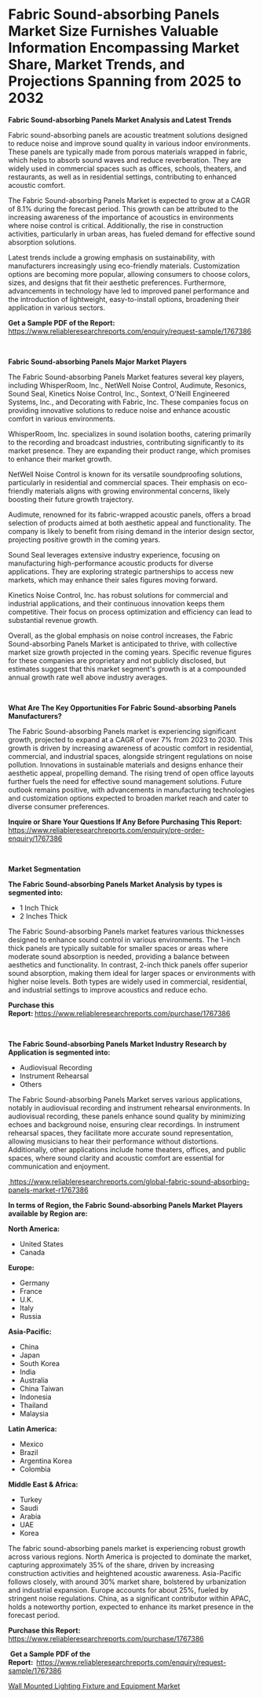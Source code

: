 <p><h1>Fabric Sound-absorbing Panels Market Size Furnishes Valuable Information Encompassing Market Share, Market Trends, and Projections Spanning from 2025 to 2032</h1></p><p><strong>Fabric Sound-absorbing Panels Market Analysis and Latest Trends</strong></p>
<p><p>Fabric sound-absorbing panels are acoustic treatment solutions designed to reduce noise and improve sound quality in various indoor environments. These panels are typically made from porous materials wrapped in fabric, which helps to absorb sound waves and reduce reverberation. They are widely used in commercial spaces such as offices, schools, theaters, and restaurants, as well as in residential settings, contributing to enhanced acoustic comfort.</p><p>The Fabric Sound-absorbing Panels Market is expected to grow at a CAGR of 8.1% during the forecast period. This growth can be attributed to the increasing awareness of the importance of acoustics in environments where noise control is critical. Additionally, the rise in construction activities, particularly in urban areas, has fueled demand for effective sound absorption solutions. </p><p>Latest trends include a growing emphasis on sustainability, with manufacturers increasingly using eco-friendly materials. Customization options are becoming more popular, allowing consumers to choose colors, sizes, and designs that fit their aesthetic preferences. Furthermore, advancements in technology have led to improved panel performance and the introduction of lightweight, easy-to-install options, broadening their application in various sectors.</p></p>
<p><strong>Get a Sample PDF of the Report:&nbsp;</strong> <a href="https://www.reliableresearchreports.com/enquiry/request-sample/1767386?utm_campaign=2248&utm_medium=2&utm_source=Github&utm_content=ia&utm_term=09022025&utm_id=fabric-sound-absorbing-panels">https://www.reliableresearchreports.com/enquiry/request-sample/1767386</a></p>
<p>&nbsp;</p>
<p><strong>Fabric Sound-absorbing Panels Major Market Players</strong></p>
<p><p>The Fabric Sound-absorbing Panels Market features several key players, including WhisperRoom, Inc., NetWell Noise Control, Audimute, Resonics, Sound Seal, Kinetics Noise Control, Inc., Sontext, O'Neill Engineered Systems, Inc., and Decorating with Fabric, Inc. These companies focus on providing innovative solutions to reduce noise and enhance acoustic comfort in various environments.</p><p>WhisperRoom, Inc. specializes in sound isolation booths, catering primarily to the recording and broadcast industries, contributing significantly to its market presence. They are expanding their product range, which promises to enhance their market growth.</p><p>NetWell Noise Control is known for its versatile soundproofing solutions, particularly in residential and commercial spaces. Their emphasis on eco-friendly materials aligns with growing environmental concerns, likely boosting their future growth trajectory.</p><p>Audimute, renowned for its fabric-wrapped acoustic panels, offers a broad selection of products aimed at both aesthetic appeal and functionality. The company is likely to benefit from rising demand in the interior design sector, projecting positive growth in the coming years.</p><p>Sound Seal leverages extensive industry experience, focusing on manufacturing high-performance acoustic products for diverse applications. They are exploring strategic partnerships to access new markets, which may enhance their sales figures moving forward.</p><p>Kinetics Noise Control, Inc. has robust solutions for commercial and industrial applications, and their continuous innovation keeps them competitive. Their focus on process optimization and efficiency can lead to substantial revenue growth.</p><p>Overall, as the global emphasis on noise control increases, the Fabric Sound-absorbing Panels Market is anticipated to thrive, with collective market size growth projected in the coming years. Specific revenue figures for these companies are proprietary and not publicly disclosed, but estimates suggest that this market segment's growth is at a compounded annual growth rate well above industry averages.</p></p>
<p>&nbsp;</p>
<p><strong>What Are The Key Opportunities For Fabric Sound-absorbing Panels Manufacturers?</strong></p>
<p><p>The Fabric Sound-absorbing Panels market is experiencing significant growth, projected to expand at a CAGR of over 7% from 2023 to 2030. This growth is driven by increasing awareness of acoustic comfort in residential, commercial, and industrial spaces, alongside stringent regulations on noise pollution. Innovations in sustainable materials and designs enhance their aesthetic appeal, propelling demand. The rising trend of open office layouts further fuels the need for effective sound management solutions. Future outlook remains positive, with advancements in manufacturing technologies and customization options expected to broaden market reach and cater to diverse consumer preferences.</p></p>
<p><strong>Inquire or Share Your Questions If Any Before Purchasing This Report:</strong> <a href="https://www.reliableresearchreports.com/enquiry/pre-order-enquiry/1767386?utm_campaign=2248&utm_medium=2&utm_source=Github&utm_content=ia&utm_term=09022025&utm_id=fabric-sound-absorbing-panels">https://www.reliableresearchreports.com/enquiry/pre-order-enquiry/1767386</a></p>
<p>&nbsp;</p>
<p><strong>Market Segmentation</strong></p>
<p><strong>The Fabric Sound-absorbing Panels Market Analysis by types is segmented into:</strong></p>
<p><ul><li>1 Inch Thick</li><li>2 Inches Thick</li></ul></p>
<p><p>The Fabric Sound-absorbing Panels market features various thicknesses designed to enhance sound control in various environments. The 1-inch thick panels are typically suitable for smaller spaces or areas where moderate sound absorption is needed, providing a balance between aesthetics and functionality. In contrast, 2-inch thick panels offer superior sound absorption, making them ideal for larger spaces or environments with higher noise levels. Both types are widely used in commercial, residential, and industrial settings to improve acoustics and reduce echo.</p></p>
<p><strong>Purchase this Report:&nbsp;</strong><a href="https://www.reliableresearchreports.com/purchase/1767386?utm_campaign=2248&utm_medium=2&utm_source=Github&utm_content=ia&utm_term=09022025&utm_id=fabric-sound-absorbing-panels">https://www.reliableresearchreports.com/purchase/1767386</a></p>
<p>&nbsp;</p>
<p><strong>The Fabric Sound-absorbing Panels Market Industry Research by Application is segmented into:</strong></p>
<p><ul><li>Audiovisual Recording</li><li>Instrument Rehearsal</li><li>Others</li></ul></p>
<p><p>The Fabric Sound-absorbing Panels Market serves various applications, notably in audiovisual recording and instrument rehearsal environments. In audiovisual recording, these panels enhance sound quality by minimizing echoes and background noise, ensuring clear recordings. In instrument rehearsal spaces, they facilitate more accurate sound representation, allowing musicians to hear their performance without distortions. Additionally, other applications include home theaters, offices, and public spaces, where sound clarity and acoustic comfort are essential for communication and enjoyment.</p></p>
<p><a href="https://www.reliableresearchreports.com/global-fabric-sound-absorbing-panels-market-r1767386?utm_campaign=2248&utm_medium=2&utm_source=Github&utm_content=ia&utm_term=09022025&utm_id=fabric-sound-absorbing-panels">&nbsp;https://www.reliableresearchreports.com/global-fabric-sound-absorbing-panels-market-r1767386</a></p>
<p><strong>In terms of Region, the Fabric Sound-absorbing Panels Market Players available by Region are:</strong></p>
<p>
    <p> <strong> North America: </strong>
        <ul>
            <li>United States</li>
            <li>Canada</li>
        </ul>
        </p> 
    <p> <strong> Europe: </strong>
        <ul>
            <li>Germany</li>
            <li>France</li>
            <li>U.K.</li>
            <li>Italy</li>
            <li>Russia</li>
        </ul>
        </p> 
    <p> <strong> Asia-Pacific: </strong>
        <ul>
            <li>China</li>
            <li>Japan</li>
            <li>South Korea</li>
            <li>India</li>
            <li>Australia</li>
            <li>China Taiwan</li>
            <li>Indonesia</li>
            <li>Thailand</li>
            <li>Malaysia</li>
        </ul>
        </p> 
    <p> <strong> Latin America: </strong>
        <ul>
            <li>Mexico</li>
            <li>Brazil</li>
            <li>Argentina Korea</li>
            <li>Colombia</li>
        </ul>
        </p> 
    <p> <strong> Middle East & Africa: </strong>
        <ul>
            <li>Turkey</li>
            <li>Saudi</li>
            <li>Arabia</li>
            <li>UAE</li>
            <li>Korea</li>
        </ul>
    </p>
    </p>
<p><p>The fabric sound-absorbing panels market is experiencing robust growth across various regions. North America is projected to dominate the market, capturing approximately 35% of the share, driven by increasing construction activities and heightened acoustic awareness. Asia-Pacific follows closely, with around 30% market share, bolstered by urbanization and industrial expansion. Europe accounts for about 25%, fueled by stringent noise regulations. China, as a significant contributor within APAC, holds a noteworthy portion, expected to enhance its market presence in the forecast period.</p></p>
<p><strong>Purchase this Report: </strong><a href="https://www.reliableresearchreports.com/purchase/1767386?utm_campaign=2248&utm_medium=2&utm_source=Github&utm_content=ia&utm_term=09022025&utm_id=fabric-sound-absorbing-panels">https://www.reliableresearchreports.com/purchase/1767386</a></p>
<p>&nbsp;<strong>Get a Sample PDF of the Report:&nbsp;&nbsp;</strong><a href="https://www.reliableresearchreports.com/enquiry/request-sample/1767386?utm_campaign=2248&utm_medium=2&utm_source=Github&utm_content=ia&utm_term=09022025&utm_id=fabric-sound-absorbing-panels">https://www.reliableresearchreports.com/enquiry/request-sample/1767386</a></p>
<p><strong></strong></p>
<p><p><a href="https://github.com/hammelximalschid/Market-Research-Report-List-1/blob/main/wall-mounted-lighting-fixture-and-equipment-market.md?utm_campaign=2248&utm_medium=2&utm_source=Github&utm_content=ia&utm_term=09022025&utm_id=fabric-sound-absorbing-panels">Wall Mounted Lighting Fixture and Equipment Market</a></p></p>